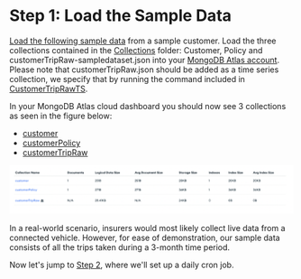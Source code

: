 # Step 1: Load the Sample Data

[Load the following sample data](https://www.mongodb.com/docs/guides/atlas/sample-data/) from a sample customer. Load the three collections contained in the [Collections](Collections) folder: Customer, Policy and customerTripRaw-sampledataset.json
into your [MongoDB Atlas account](https://account.mongodb.com/account/login). Please note that customerTripRaw.json should be added as a time series collection, we specify that by running the command included in [CustomerTripRawTS](Collections/CustomerTripRawTS).

In your MongoDB Atlas cloud dashboard you should now see 3 collections as seen in the figure below: 
* [customer](Collections/Customer)
* [customerPolicy](Collections/Policy)
* [customerTripRaw](Collections/customerTripRaw.json)

![image](InsuranceGitHub/Figure2.png)

In a real-world scenario, insurers would most likely collect live data from a connected vehicle. However, for ease of demonstration, our sample data consists of all the trips taken during a 3-month time period. 

Now let's jump to [Step 2](DailyCronJob.md), where we'll set up a daily cron job. 

